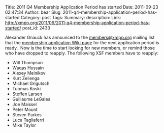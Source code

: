 Title: 2011 Q4 Membership Application Period has started
Date: 2011-09-23 02:47:34
Author: bear
Slug: 2011-q4-membership-application-period-has-started
Category: post
Tags: 
Summary: description:
Link: http://xmpp.org/2011/09/2011-q4-membership-application-period-has-started/
post_id: 2433


Alexander Gnauck has announced to the members@xmpp.org mailing list that the [membership application Wiki page](http://wiki.xmpp.org/web/Membership_Applications_Q4_2011) for the next application period is ready.  Now is the time to start looking for new members, or remind those who have dropped to reapply. The following XSF members have to reapply:

* Will Thompson
* Waqas Hussain
* Alexey Melnikov
* Kurt Zeilenga
* Michael Grigutsch
* Tuomas Koski
* Steffen Larsen
* Guillaume LeGales
* Joe Maissel
* Peter Mount
* Steven Parkes
* Luca Tagliaferri
* Mike Taylor
